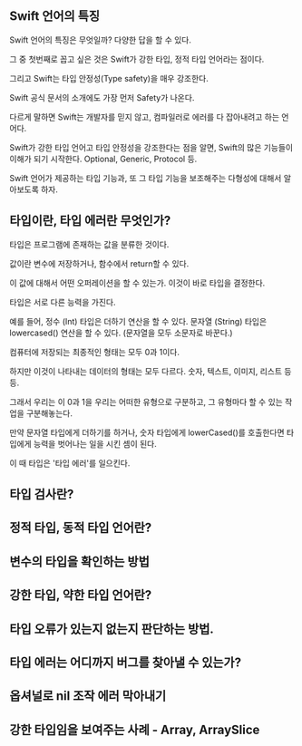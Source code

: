 ## Swift 언어의 특징

Swift 언어의 특징은 무엇일까? 
다양한 답을 할 수 있다.

그 중 첫번째로 꼽고 싶은 것은 Swift가 강한 타입, 정적 타입 언어라는 점이다.

그리고 Swift는 타입 안정성(Type safety)을 매우 강조한다.

Swift 공식 문서의 소개에도 가장 먼저 Safety가 나온다.

다르게 말하면 Swift는 개발자를 믿지 않고, 컴파일러로 에러를 다 잡아내려고 하는 언어다.

Swift가 강한 타입 언어고 타입 안정성을 강조한다는 점을 알면, Swift의 많은 기능들이 이해가 되기 시작한다.
Optional, Generic, Protocol 등.

Swift 언어가 제공하는 타입 기능과, 또 그 타입 기능을 보조해주는 다형성에 대해서 알아보도록 하자.

## 타입이란, 타입 에러란 무엇인가? 

타입은 프로그램에 존재하는 값을 분류한 것이다.

값이란 변수에 저장하거나, 함수에서 return할 수 있다.

이 값에 대해서 어떤 오퍼레이션을 할 수 있는가. 이것이 바로 타입을 결정한다.

타입은 서로 다른 능력을 가진다.

예를 들어, 정수 (Int) 타입은 더하기 연산을 할 수 있다. 
문자열 (String) 타입은 lowercased() 연산을 할 수 있다. (문자열을 모두 소문자로 바꾼다.)

컴퓨터에 저장되는 최종적인 형태는 모두 0과 1이다.

하지만 이것이 나타내는 데이터의 형태는 모두 다르다. 숫자, 텍스트, 이미지, 리스트 등등.

그래서 우리는 이 0과 1을 우리는 어떠한 유형으로 구분하고, 그 유형마다 할 수 있는 작업을 구분해놓는다.

만약 문자열 타입에게 더하기를 하거나, 숫자 타입에게 lowerCased()를 호출한다면 타입에게 능력을 벗어나는 일을 시킨 셈이 된다.

이 때 타입은 '타입 에러'를 일으킨다.

## 타입 검사란?

## 정적 타입, 동적 타입 언어란?

## 변수의 타입을 확인하는 방법

## 강한 타입, 약한 타입 언어란?

## 타입 오류가 있는지 없는지 판단하는 방법.

## 타입 에러는 어디까지 버그를 찾아낼 수 있는가?

## 옵셔널로 nil 조작 에러 막아내기

## 강한 타입임을 보여주는 사례 - Array, ArraySlice


